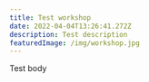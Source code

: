 ```yaml
---
title: Test workshop
date: 2022-04-04T13:26:41.272Z
description: Test description
featuredImage: /img/workshop.jpg
---
```

Test body
